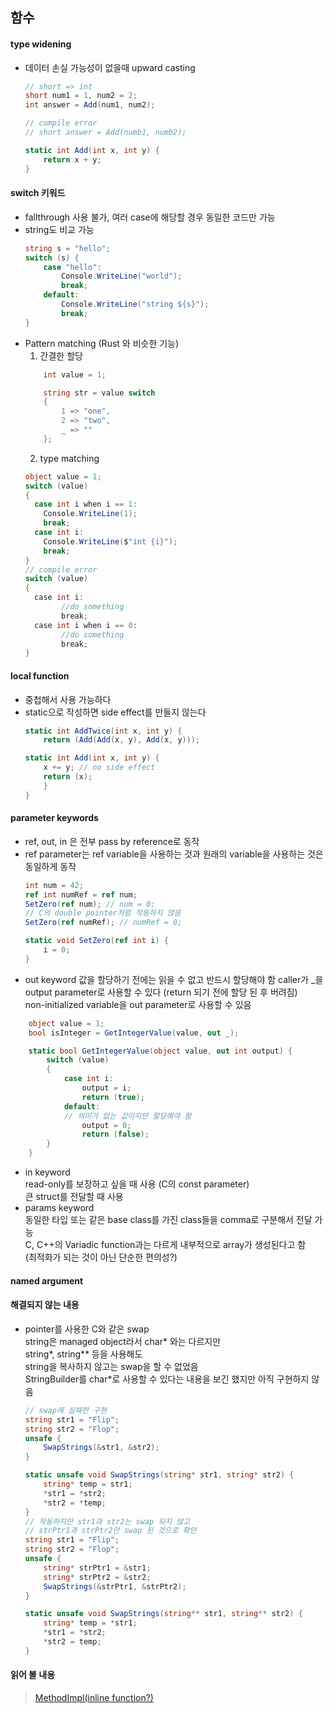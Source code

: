 ## 함수

#### type widening
- 데이터 손실 가능성이 없을때 upward casting   
    ```C#
    // short => int
    short num1 = 1, num2 = 2;
    int answer = Add(num1, num2);

    // compile error 
    // short answer = Add(numb1, numb2);

    static int Add(int x, int y) {
        return x + y;
    }
    ```
#### switch 키워드
- fallthrough 사용 불가, 여러 case에 해당할 경우 동일한 코드만 가능
- string도 비교 가능
    ```C#
	string s = "hello";
	switch (s) {
		case "hello":
			Console.WriteLine("world");
			break;
		default:
			Console.WriteLine("string ${s}");
			break;
	}
    ```
- Pattern matching (Rust 와 비슷한 기능)   
    1. 간결한 할당
    ```C#
		int value = 1;

		string str = value switch
		{
			1 => "one",
			2 => "two",
			_ => ""
		};
    ```
    2. type matching    
    ```C#
    object value = 1;
    switch (value)
    {
      case int i when i == 1:
        Console.WriteLine(1);
        break;
      case int i:
        Console.WriteLine($"int {i}");
        break;
    }
    // compile error
    switch (value)
    {
      case int i:
            //do something
            break;
      case int i when i == 0:
            //do something
            break;
    }
    ```   
#### local function
- 중첩해서 사용 가능하다
- static으로 작성하면 side effect를 만들지 않는다
	```C#
	static int AddTwice(int x, int y) {
        return (Add(Add(x, y), Add(x, y)));

    static int Add(int x, int y) {
        x += y; // no side effect
        return (x);
        }
    }
    ```
#### parameter keywords
- ref, out, in 은 전부 pass by reference로 동작
- ref parameter는 ref variable을 사용하는 것과 
  원래의 variable을 사용하는 것은 동일하게 동작
	```C#
	int num = 42;
	ref int numRef = ref num;
	SetZero(ref num); // num = 0;
	// C의 double pointer처럼 작동하지 않음
	SetZero(ref numRef); // numRef = 0;
	
	static void SetZero(ref int i) {
		i = 0;
	}
	```
- out keyword 
  값을 할당하기 전에는 읽을 수 없고 반드시 할당해야 함
  caller가 \_을 output parameter로 사용할 수 있다 
  (return 되기 전에 할당 된 후 버려짐)   
  non-initialized variable을 out parameter로 사용할 수 있음 
```C#
	object value = 1;
	bool isInteger = GetIntegerValue(value, out _);

	static bool GetIntegerValue(object value, out int output) {
		switch (value)
		{
			case int i: 
				output = i;
				return (true);
			default:
			// 의미가 없는 값이지만 할당해야 함
				output = 0;
				return (false);
		}
	}
```
- in keyword   
  read-only를 보장하고 싶을 때 사용 (C의 const parameter)   
  큰 struct를 전달할 때 사용   
- params keyword   
  동일한 타입 또는 같은 base class를 가진 class들을 comma로 구분해서 전달 가능   
  C, C++의 Variadic function과는 다르게 내부적으로 array가 생성된다고 함   
  (최적화가 되는 것이 아닌 단순한 편의성?)

#### named argument
  

#### 해결되지 않는 내용
- pointer를 사용한 C와 같은 swap   
  string은 managed object라서 char\* 와는 다르지만    
  string\*, string\*\* 등을 사용해도   
  string을 복사하지 않고는 swap을 할 수 없었음   
  StringBuilder를 char\*로 사용할 수 있다는 내용을 보긴 했지만 아직 구현하지 않음   
    ```C#
    // swap에 실패한 구현 
	string str1 = "Flip";
	string str2 = "Flop";
	unsafe {
		SwapStrings(&str1, &str2);
	}

	static unsafe void SwapStrings(string* str1, string* str2) {
		string* temp = str1;
		*str1 = *str2;
		*str2 = *temp;
	}
    // 작동하지만 str1과 str2는 swap 되지 않고
    // strPtr1과 strPtr2만 swap 된 것으로 확인
	string str1 = "Flip";
	string str2 = "Flop";
	unsafe {
		string* strPtr1 = &str1;
		string* strPtr2 = &str2;
		SwapStrings(&strPtr1, &strPtr2);
	}

	static unsafe void SwapStrings(string** str1, string** str2) {
		string* temp = *str1;
		*str1 = *str2;
		*str2 = temp;
	}
    ```

#### 읽어 볼 내용
>[MethodImpl(inline function?)](https://learn.microsoft.com/en-us/dotnet/api/system.runtime.compilerservices.methodimplattribute?view=net-9.0)
